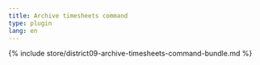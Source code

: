 ```yaml
---
title: Archive timesheets command
type: plugin
lang: en
---
```


{% include store/district09-archive-timesheets-command-bundle.md %}
